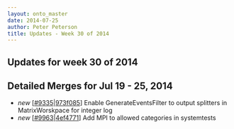 ```yaml
---
layout: onto_master
date: 2014-07-25
author: Peter Peterson
title: Updates - Week 30 of 2014
---
```

Updates for week 30 of 2014
---------------------------

Detailed Merges for Jul 19 - 25, 2014
-------------------------------------
* *new* \[[#9335](http://trac.mantidproject.org/mantid/ticket/9335)\|[973f085](https://github.com/mantidproject/mantid/commit/973f085cbf2235a0b20629264321b64f4ca9426e)\] Enable GenerateEventsFilter to output splitters in MatrixWorskpace for integer log
* *new* \[[#9963](http://trac.mantidproject.org/mantid/ticket/9963)\|[4ef4771](https://github.com/mantidproject/mantid/commit/4ef47717dbd66afc1d7f91fbf2c8b19f963d6cb3)\] Add MPI to allowed categories in systemtests
